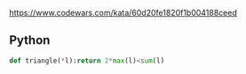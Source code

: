 https://www.codewars.com/kata/60d20fe1820f1b004188ceed

## Python
```python
def triangle(*l):return 2*max(l)<sum(l)
```